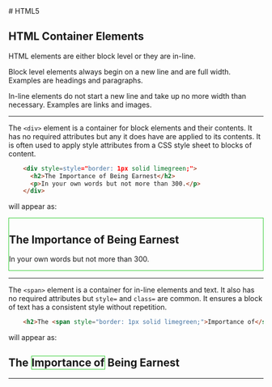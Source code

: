 <!DOCTYPE html>
<html>

<head>
    <link rel="stylesheet" href="../styles/style-sheet.css" />
</head>

<body>
# HTML5


## HTML Container Elements

HTML elements are either block level or they are in-line.

Block level elements always begin on a new line and are full width.
Examples are headings and paragraphs.

In-line elements do not start a new line and take up no more width than necessary.
Examples are links and images.

<hr /><!-- Containers -->

The `<div>` element is a container for block elements and their contents.
It has no required attributes but any it does have are applied to its contents.
It is often used to apply style attributes from a CSS style sheet to blocks of content.

```html
    <div style=style="border: 1px solid limegreen;">
      <h2>The Importance of Being Earnest</h2>
      <p>In your own words but not more than 300.</p>
    </div>
```

<p>will appear as:</p>
<div class=indent>
    <div style="border: 1px solid limegreen;">
      <h2>The Importance of Being Earnest</h2>
      <p>In your own words but not more than 300.</p>
    </div>
</div>


<hr /><!-- Spans -->

The `<span>` element is a container for in-line elements and text.
It also has no required attributes but `style=` and `class=` are common.
It ensures a block of text has a consistent style without repetition.

```html
    <h2>The <span style="border: 1px solid limegreen;">Importance of</span> Being Earnest</h2>
```

<p>will appear as:</p>
<div class=indent>
    <h2>The <span style="border: 1px solid limegreen;">Importance of</span> Being Earnest</h2>
</div>

<hr />

</body>
</html>
